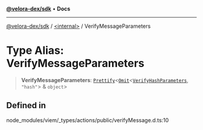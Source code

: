 [**@velora-dex/sdk**](../../README.md) • **Docs**

***

[@velora-dex/sdk](../../globals.md) / [\<internal\>](../README.md) / VerifyMessageParameters

# Type Alias: VerifyMessageParameters

> **VerifyMessageParameters**: [`Prettify`](Prettify.md)\<[`Omit`](Omit.md)\<[`VerifyHashParameters`](VerifyHashParameters.md), `"hash"`\> & `object`\>

## Defined in

node\_modules/viem/\_types/actions/public/verifyMessage.d.ts:10
